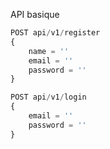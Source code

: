 API basique

```js
POST api/v1/register
{
    name = ''
    email = ''
    password = ''
}
```

```js
POST api/v1/login
{
    email = ''
    password = ''
}
```